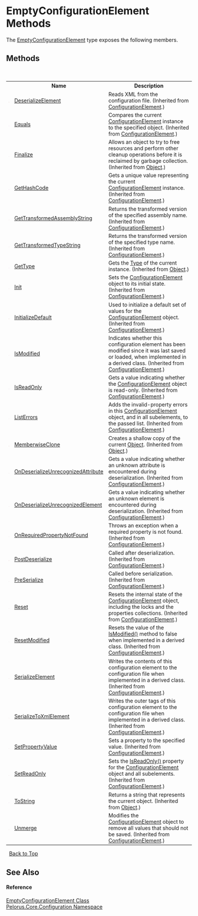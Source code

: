# EmptyConfigurationElement Methods
 

The <a href="3F8BB7E1">EmptyConfigurationElement</a> type exposes the following members.


## Methods
&nbsp;<table><tr><th></th><th>Name</th><th>Description</th></tr><tr><td>![Protected method](media/protmethod.gif "Protected method")</td><td><a href="http://msdn2.microsoft.com/en-us/library/ms134126" target="_blank">DeserializeElement</a></td><td>
Reads XML from the configuration file.
 (Inherited from <a href="http://msdn2.microsoft.com/en-us/library/kyx77cz3" target="_blank">ConfigurationElement</a>.)</td></tr><tr><td>![Public method](media/pubmethod.gif "Public method")</td><td><a href="http://msdn2.microsoft.com/en-us/library/cy9e8hzc" target="_blank">Equals</a></td><td>
Compares the current <a href="http://msdn2.microsoft.com/en-us/library/kyx77cz3" target="_blank">ConfigurationElement</a> instance to the specified object.
 (Inherited from <a href="http://msdn2.microsoft.com/en-us/library/kyx77cz3" target="_blank">ConfigurationElement</a>.)</td></tr><tr><td>![Protected method](media/protmethod.gif "Protected method")</td><td><a href="http://msdn2.microsoft.com/en-us/library/4k87zsw7" target="_blank">Finalize</a></td><td>
Allows an object to try to free resources and perform other cleanup operations before it is reclaimed by garbage collection.
 (Inherited from <a href="http://msdn2.microsoft.com/en-us/library/e5kfa45b" target="_blank">Object</a>.)</td></tr><tr><td>![Public method](media/pubmethod.gif "Public method")</td><td><a href="http://msdn2.microsoft.com/en-us/library/x2t3yh5a" target="_blank">GetHashCode</a></td><td>
Gets a unique value representing the current <a href="http://msdn2.microsoft.com/en-us/library/kyx77cz3" target="_blank">ConfigurationElement</a> instance.
 (Inherited from <a href="http://msdn2.microsoft.com/en-us/library/kyx77cz3" target="_blank">ConfigurationElement</a>.)</td></tr><tr><td>![Protected method](media/protmethod.gif "Protected method")</td><td><a href="http://msdn2.microsoft.com/en-us/library/dd642109" target="_blank">GetTransformedAssemblyString</a></td><td>
Returns the transformed version of the specified assembly name.
 (Inherited from <a href="http://msdn2.microsoft.com/en-us/library/kyx77cz3" target="_blank">ConfigurationElement</a>.)</td></tr><tr><td>![Protected method](media/protmethod.gif "Protected method")</td><td><a href="http://msdn2.microsoft.com/en-us/library/dd642039" target="_blank">GetTransformedTypeString</a></td><td>
Returns the transformed version of the specified type name.
 (Inherited from <a href="http://msdn2.microsoft.com/en-us/library/kyx77cz3" target="_blank">ConfigurationElement</a>.)</td></tr><tr><td>![Public method](media/pubmethod.gif "Public method")</td><td><a href="http://msdn2.microsoft.com/en-us/library/dfwy45w9" target="_blank">GetType</a></td><td>
Gets the <a href="http://msdn2.microsoft.com/en-us/library/42892f65" target="_blank">Type</a> of the current instance.
 (Inherited from <a href="http://msdn2.microsoft.com/en-us/library/e5kfa45b" target="_blank">Object</a>.)</td></tr><tr><td>![Protected method](media/protmethod.gif "Protected method")</td><td><a href="http://msdn2.microsoft.com/en-us/library/ms134128" target="_blank">Init</a></td><td>
Sets the <a href="http://msdn2.microsoft.com/en-us/library/kyx77cz3" target="_blank">ConfigurationElement</a> object to its initial state.
 (Inherited from <a href="http://msdn2.microsoft.com/en-us/library/kyx77cz3" target="_blank">ConfigurationElement</a>.)</td></tr><tr><td>![Protected method](media/protmethod.gif "Protected method")</td><td><a href="http://msdn2.microsoft.com/en-us/library/9kaww10k" target="_blank">InitializeDefault</a></td><td>
Used to initialize a default set of values for the <a href="http://msdn2.microsoft.com/en-us/library/kyx77cz3" target="_blank">ConfigurationElement</a> object.
 (Inherited from <a href="http://msdn2.microsoft.com/en-us/library/kyx77cz3" target="_blank">ConfigurationElement</a>.)</td></tr><tr><td>![Protected method](media/protmethod.gif "Protected method")</td><td><a href="http://msdn2.microsoft.com/en-us/library/cc19b3s9" target="_blank">IsModified</a></td><td>
Indicates whether this configuration element has been modified since it was last saved or loaded, when implemented in a derived class.
 (Inherited from <a href="http://msdn2.microsoft.com/en-us/library/kyx77cz3" target="_blank">ConfigurationElement</a>.)</td></tr><tr><td>![Public method](media/pubmethod.gif "Public method")</td><td><a href="http://msdn2.microsoft.com/en-us/library/ms134129" target="_blank">IsReadOnly</a></td><td>
Gets a value indicating whether the <a href="http://msdn2.microsoft.com/en-us/library/kyx77cz3" target="_blank">ConfigurationElement</a> object is read-only.
 (Inherited from <a href="http://msdn2.microsoft.com/en-us/library/kyx77cz3" target="_blank">ConfigurationElement</a>.)</td></tr><tr><td>![Protected method](media/protmethod.gif "Protected method")</td><td><a href="http://msdn2.microsoft.com/en-us/library/ms134130" target="_blank">ListErrors</a></td><td>
Adds the invalid-property errors in this <a href="http://msdn2.microsoft.com/en-us/library/kyx77cz3" target="_blank">ConfigurationElement</a> object, and in all subelements, to the passed list.
 (Inherited from <a href="http://msdn2.microsoft.com/en-us/library/kyx77cz3" target="_blank">ConfigurationElement</a>.)</td></tr><tr><td>![Protected method](media/protmethod.gif "Protected method")</td><td><a href="http://msdn2.microsoft.com/en-us/library/57ctke0a" target="_blank">MemberwiseClone</a></td><td>
Creates a shallow copy of the current <a href="http://msdn2.microsoft.com/en-us/library/e5kfa45b" target="_blank">Object</a>.
 (Inherited from <a href="http://msdn2.microsoft.com/en-us/library/e5kfa45b" target="_blank">Object</a>.)</td></tr><tr><td>![Protected method](media/protmethod.gif "Protected method")</td><td><a href="http://msdn2.microsoft.com/en-us/library/ms134131" target="_blank">OnDeserializeUnrecognizedAttribute</a></td><td>
Gets a value indicating whether an unknown attribute is encountered during deserialization.
 (Inherited from <a href="http://msdn2.microsoft.com/en-us/library/kyx77cz3" target="_blank">ConfigurationElement</a>.)</td></tr><tr><td>![Protected method](media/protmethod.gif "Protected method")</td><td><a href="http://msdn2.microsoft.com/en-us/library/ms134132" target="_blank">OnDeserializeUnrecognizedElement</a></td><td>
Gets a value indicating whether an unknown element is encountered during deserialization.
 (Inherited from <a href="http://msdn2.microsoft.com/en-us/library/kyx77cz3" target="_blank">ConfigurationElement</a>.)</td></tr><tr><td>![Protected method](media/protmethod.gif "Protected method")</td><td><a href="http://msdn2.microsoft.com/en-us/library/ms134133" target="_blank">OnRequiredPropertyNotFound</a></td><td>
Throws an exception when a required property is not found.
 (Inherited from <a href="http://msdn2.microsoft.com/en-us/library/kyx77cz3" target="_blank">ConfigurationElement</a>.)</td></tr><tr><td>![Protected method](media/protmethod.gif "Protected method")</td><td><a href="http://msdn2.microsoft.com/en-us/library/ms134134" target="_blank">PostDeserialize</a></td><td>
Called after deserialization.
 (Inherited from <a href="http://msdn2.microsoft.com/en-us/library/kyx77cz3" target="_blank">ConfigurationElement</a>.)</td></tr><tr><td>![Protected method](media/protmethod.gif "Protected method")</td><td><a href="http://msdn2.microsoft.com/en-us/library/ms134135" target="_blank">PreSerialize</a></td><td>
Called before serialization.
 (Inherited from <a href="http://msdn2.microsoft.com/en-us/library/kyx77cz3" target="_blank">ConfigurationElement</a>.)</td></tr><tr><td>![Protected method](media/protmethod.gif "Protected method")</td><td><a href="http://msdn2.microsoft.com/en-us/library/ms134136" target="_blank">Reset</a></td><td>
Resets the internal state of the <a href="http://msdn2.microsoft.com/en-us/library/kyx77cz3" target="_blank">ConfigurationElement</a> object, including the locks and the properties collections.
 (Inherited from <a href="http://msdn2.microsoft.com/en-us/library/kyx77cz3" target="_blank">ConfigurationElement</a>.)</td></tr><tr><td>![Protected method](media/protmethod.gif "Protected method")</td><td><a href="http://msdn2.microsoft.com/en-us/library/47ezy87t" target="_blank">ResetModified</a></td><td>
Resets the value of the <a href="http://msdn2.microsoft.com/en-us/library/cc19b3s9" target="_blank">IsModified()</a> method to false when implemented in a derived class.
 (Inherited from <a href="http://msdn2.microsoft.com/en-us/library/kyx77cz3" target="_blank">ConfigurationElement</a>.)</td></tr><tr><td>![Protected method](media/protmethod.gif "Protected method")</td><td><a href="http://msdn2.microsoft.com/en-us/library/ms134137" target="_blank">SerializeElement</a></td><td>
Writes the contents of this configuration element to the configuration file when implemented in a derived class.
 (Inherited from <a href="http://msdn2.microsoft.com/en-us/library/kyx77cz3" target="_blank">ConfigurationElement</a>.)</td></tr><tr><td>![Protected method](media/protmethod.gif "Protected method")</td><td><a href="http://msdn2.microsoft.com/en-us/library/yxcx3y27" target="_blank">SerializeToXmlElement</a></td><td>
Writes the outer tags of this configuration element to the configuration file when implemented in a derived class.
 (Inherited from <a href="http://msdn2.microsoft.com/en-us/library/kyx77cz3" target="_blank">ConfigurationElement</a>.)</td></tr><tr><td>![Protected method](media/protmethod.gif "Protected method")</td><td><a href="http://msdn2.microsoft.com/en-us/library/ms224426" target="_blank">SetPropertyValue</a></td><td>
Sets a property to the specified value.
 (Inherited from <a href="http://msdn2.microsoft.com/en-us/library/kyx77cz3" target="_blank">ConfigurationElement</a>.)</td></tr><tr><td>![Protected method](media/protmethod.gif "Protected method")</td><td><a href="http://msdn2.microsoft.com/en-us/library/ms134139" target="_blank">SetReadOnly</a></td><td>
Sets the <a href="http://msdn2.microsoft.com/en-us/library/ms134129" target="_blank">IsReadOnly()</a> property for the <a href="http://msdn2.microsoft.com/en-us/library/kyx77cz3" target="_blank">ConfigurationElement</a> object and all subelements.
 (Inherited from <a href="http://msdn2.microsoft.com/en-us/library/kyx77cz3" target="_blank">ConfigurationElement</a>.)</td></tr><tr><td>![Public method](media/pubmethod.gif "Public method")</td><td><a href="http://msdn2.microsoft.com/en-us/library/7bxwbwt2" target="_blank">ToString</a></td><td>
Returns a string that represents the current object.
 (Inherited from <a href="http://msdn2.microsoft.com/en-us/library/e5kfa45b" target="_blank">Object</a>.)</td></tr><tr><td>![Protected method](media/protmethod.gif "Protected method")</td><td><a href="http://msdn2.microsoft.com/en-us/library/ms224427" target="_blank">Unmerge</a></td><td>
Modifies the <a href="http://msdn2.microsoft.com/en-us/library/kyx77cz3" target="_blank">ConfigurationElement</a> object to remove all values that should not be saved.
 (Inherited from <a href="http://msdn2.microsoft.com/en-us/library/kyx77cz3" target="_blank">ConfigurationElement</a>.)</td></tr></table>&nbsp;
<a href="#emptyconfigurationelement-methods">Back to Top</a>

## See Also


#### Reference
<a href="3F8BB7E1">EmptyConfigurationElement Class</a><br /><a href="74405DDA">Pelorus.Core.Configuration Namespace</a><br />
